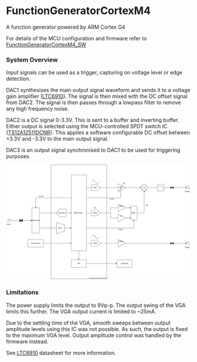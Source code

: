 # FunctionGeneratorCortexM4
A function generator powered by ARM Cortex G4

For details of the MCU configuration and firmware refer to [FunctionGeneratorCortexM4_SW](https://github.com/cracked-machine/FunctionGeneratorCortexM4_SW)

### System Overview

Input signals can be used as a trigger, capturing on voltage level or edge detection.

DAC1 synthesises the main output signal waveform and sends it to a voltage gain amplifier ([LTC6910](https://www.analog.com/media/en/technical-documentation/data-sheets/6910fb.pdf)). The signal is then mixed with the DC offset signal from DAC2. The signal is then passes through a lowpass filter to remove any high frequency noise.

DAC2 is a DC signal 0-3.3V. This is sent to a buffer and inverting buffer. Either output is selected using the MCU-controlled SPDT switch IC ([TS12A12511DCNR](http://www.ti.com/lit/ds/symlink/ts12a12511.pdf)). This applies a software configurable DC offset between +3.3V and -3.3V to the main output signal.

DAC3 is an output signal synchronised to DAC1 to be used for triggering purposes.

![](FunctionGeneratorCortextM4_SystemOverview.svg)


### Limitations

The power supply limits the output to 9Vp-p. The output swing of the VGA limits this further. The VGA output current is limited to ~25mA.

Due to the settling time of the VGA, smooth sweeps between output amplitude levels using this IC was not possible. As such, the output is fixed to the maximum VGA level. Output amplitude control was handled by the firmware instead.

See [LTC6910](https://www.analog.com/media/en/technical-documentation/data-sheets/6910fb.pdf) datasheet for more information.
